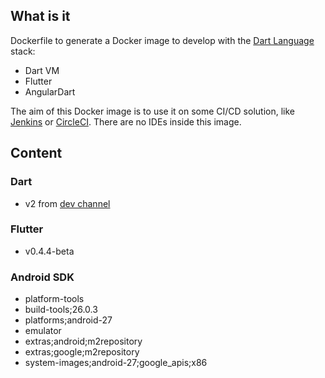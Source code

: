 ## What is it

Dockerfile to generate a Docker image to develop with the [Dart Language](https://www.dartlang.org/) stack:

- Dart VM
- Flutter
- AngularDart

The aim of this Docker image is to use it on some CI/CD solution, like [Jenkins](https://jenkins.io/) or [CircleCI](https://circleci.com/).
There are no IDEs inside this image.

## Content

### Dart
- v2 from [dev channel](https://www.dartlang.org/tools/sdk#install-using-apt-get)

### Flutter
- v0.4.4-beta

### Android SDK
- platform-tools
- build-tools;26.0.3
- platforms;android-27
- emulator
- extras;android;m2repository
- extras;google;m2repository
- system-images;android-27;google_apis;x86

